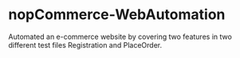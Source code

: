 # nopCommerce-WebAutomation
Automated an e-commerce website by covering two features in two different test files Registration and PlaceOrder.
